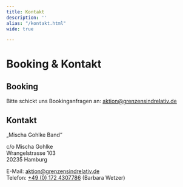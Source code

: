 ```yaml
---
title: Kontakt
description: ''
alias: "/kontakt.html"
wide: true

---
```


# Booking & Kontakt


## Booking

Bitte schickt uns Bookinganfragen an:
aktion@grenzensindrelativ.de  

## Kontakt

„Mischa Gohlke Band“

c/o Mischa Gohlke  
Wrangelstrasse 103  
20235 Hamburg

E-Mail: aktion@grenzensindrelativ.de  
Telefon: [+49 (0) 172 4307786](tel://+491724307786) (Barbara Wetzer)
